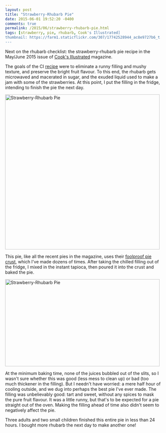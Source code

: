 ```yaml
---
layout: post
title: "Strawberry-Rhubarb Pie"
date: 2015-06-01 19:52:20 -0400
comments: true
permalink: /2015/06/strawberry-rhubarb-pie.html
tags: [strawberry, pie, rhubarb, Cook's Illustrated]
thumbnail: https://farm1.staticflickr.com/307/17742528944_ac8e9727b6_t.jpg
---
```


Next on the rhubarb checklist: the strawberry-rhubarb pie recipe
in the May/June 2015 issue of [Cook's
Illustrated](/tag/cook%27s-illustrated/)
magazine. 

The goals of the CI
[recipe](http://www.cooksillustrated.com/recipes/8361-strawberry-rhubarb-pie)
were to eliminate a runny filling and mushy texture, and preserve
the bright fruit flavour. To this end, the rhubarb gets microwaved and
macerated in sugar, and the exuded liquid used to make a jam with some
of the strawberries. At this point, I put the filling in the fridge,
intending to finish the pie the next day.

<a href="https://www.flickr.com/photos/gnuf/17742528944"
title="Strawberry-Rhubarb Pie by Eric Fung, on Flickr"><img
src="https://c1.staticflickr.com/1/307/17742528944_ac8e9727b6.jpg"
width="500" height="500" alt="Strawberry-Rhubarb Pie"></a>

This pie, like all the recent pies in the magazine, uses their [foolproof pie
crust](http://www.seriouseats.com/recipes/2007/11/cooks-illustrated-foolproof-pie-dough-recipe.html),
which I've made dozens of times. After taking the chilled filling
out of the fridge, I mixed in the instant tapioca, then poured it
into the crust and baked the pie.

<a href="https://www.flickr.com/photos/gnuf/18396120952"
title="Strawberry-Rhubarb Pie by Eric Fung, on Flickr"><img
src="https://c1.staticflickr.com/9/8795/18396120952_e03f5dc188.jpg"
width="500" height="281" alt="Strawberry-Rhubarb Pie"></a>

At the minimum baking time, none of the juices bubbled out of the slits,
so I wasn't sure whether this was good (less mess to clean up) or bad
(too much thickener in the filling). But I needn't have worried: a mere
half hour of cooling outside, and we dug into perhaps the best pie I've
ever made. The filling was unbelievably good: tart and sweet, without
any spices to mask the pure fruit flavour. It was a little runny, but
that's to be expected for a pie straight out of the oven. Making the
filling ahead of time also didn't seem to negatively affect the pie.

Three adults and two small children finished this entire pie in
less than 24 hours. I bought more rhubarb the next day to make
another one!
